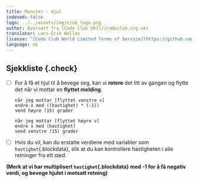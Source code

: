 ```yaml
---
title: Monster - Hjul
indexed: false
logo: ../../assets/img/ccuk_logo.png
author: Oversatt fra [Code Club UK](//codeclub.org.uk)
translator: Lars-Erik Wollan
license: "[Code Club World Limited Terms of Service](https://github.com/CodeClub/scratch-curriculum/blob/master/LICENSE.md)"
language: nb
---
```


## Sjekkliste {.check}

- [ ] For å få et hjul til å bevege seg, kan vi **rotere** det litt av
  gangen og flytte det når vi mottar en **flyttet melding**.

  ```blocks
  når jeg mottar [flyttet venstre v]
  endre x med ((hastighet) * (-1))
  vend høyre (15) grader

  når jeg mottar [flyttet høyre v]
  endre x med (hastighet)
  vend venstre (15) grader
  ```

- [ ] Hvis du vil, kan du erstatte verdiene med variabler som
  `hastighet`{.blockdata}, slik at du kan kontrollere hastigheten i
  alle retninger fra ett sted.

**(Merk at vi har multiplisert `hastighet`{.blockdata} med -1 for å få
  negativ verdi, og bevege hjulet i motsatt retning)**
